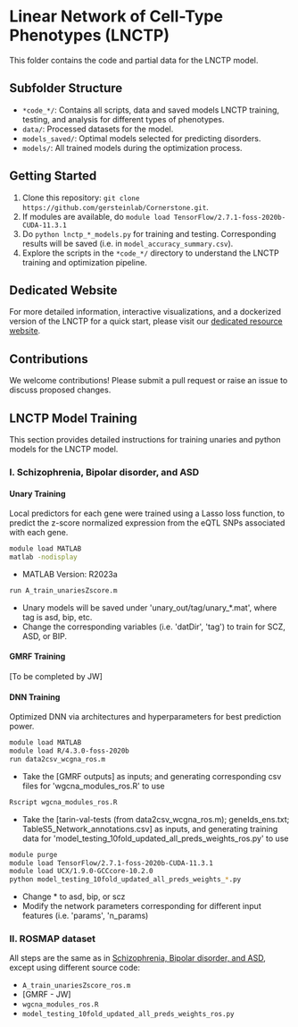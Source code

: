 # Linear Network of Cell-Type Phenotypes (LNCTP) 

This folder contains the code and partial data for the LNCTP model.


## Subfolder Structure

- `*code_*/`: Contains all scripts, data and saved models LNCTP training, testing, and analysis for different types of phenotypes.
- `data/`: Processed datasets for the model.
- `models_saved/`: Optimal models selected for predicting disorders.
- `models/`: All trained models during the optimization process.

## Getting Started

1. Clone this repository: `git clone https://github.com/gersteinlab/Cornerstone.git`.
2. If modules are available, do `module load TensorFlow/2.7.1-foss-2020b-CUDA-11.3.1`
3. Do `python lnctp_*_models.py` for training and testing. Corresponding results will be saved (i.e. in `model_accuracy_summary.csv`).
4. Explore the scripts in the `*code_*/` directory to understand the LNCTP training and optimization pipeline.

## Dedicated Website

For more detailed information, interactive visualizations, and a dockerized version of the LNCTP for a quick start, please visit our [dedicated resource website](http://brainscope.psychencode.org/).

## Contributions

We welcome contributions! Please submit a pull request or raise an issue to discuss proposed changes.

## LNCTP Model Training

This section provides detailed instructions for training unaries and python models for the LNCTP model.

### I. Schizophrenia, Bipolar disorder, and ASD

#### Unary Training
Local predictors for each gene were trained using a Lasso loss function, to predict the z-score normalized expression from the eQTL SNPs associated with each gene.

```bash
module load MATLAB
matlab -nodisplay
```
- MATLAB Version: R2023a

```bash
run A_train_unariesZscore.m
```
- Unary models will be saved under 'unary_out/tag/unary_*.mat', where tag is asd, bip, etc.
- Change the corresponding variables (i.e. 'datDir', 'tag') to train for SCZ, ASD, or BIP.

#### GMRF Training
[To be completed by JW]

#### DNN Training
Optimized DNN via architectures and hyperparameters for best prediction power.

```bash
module load MATLAB
module load R/4.3.0-foss-2020b
run data2csv_wcgna_ros.m
```
- Take the [GMRF outputs] as inputs; and generating corresponding csv files for 'wgcna_modules_ros.R' to use

```bash
Rscript wgcna_modules_ros.R
```
- Take the [tarin-val-tests (from data2csv_wcgna_ros.m); geneIds_ens.txt; TableS5_Network_annotations.csv] as inputs, and generating training data for 'model_testing_10fold_updated_all_preds_weights_ros.py' to use

```bash
module purge
module load TensorFlow/2.7.1-foss-2020b-CUDA-11.3.1
module load UCX/1.9.0-GCCcore-10.2.0
python model_testing_10fold_updated_all_preds_weights_*.py
```
- Change * to asd, bip, or scz
- Modify the network parameters corresponding for different input features (i.e. 'params', 'n_params)

### II. ROSMAP dataset

All steps are the same as in [Schizophrenia, Bipolar disorder, and ASD](#schizophrenia-bipolar-disorder-and-asd), except using different source code:
- `A_train_unariesZscore_ros.m`
- [GMRF - JW]
- `wgcna_modules_ros.R`
- `model_testing_10fold_updated_all_preds_weights_ros.py`
